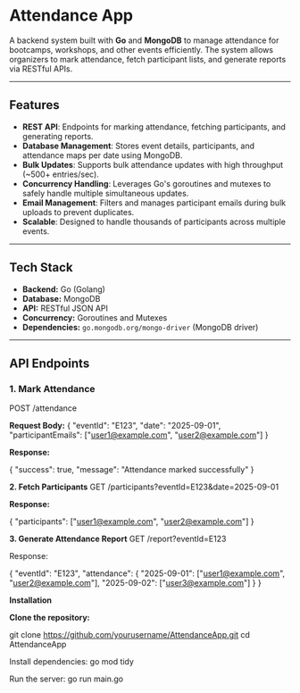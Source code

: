 # Attendance App

A backend system built with **Go** and **MongoDB** to manage attendance for bootcamps, workshops, and other events efficiently. The system allows organizers to mark attendance, fetch participant lists, and generate reports via RESTful APIs.

---

## Features

- **REST API**: Endpoints for marking attendance, fetching participants, and generating reports.
- **Database Management**: Stores event details, participants, and attendance maps per date using MongoDB.
- **Bulk Updates**: Supports bulk attendance updates with high throughput (~500+ entries/sec).
- **Concurrency Handling**: Leverages Go's goroutines and mutexes to safely handle multiple simultaneous updates.
- **Email Management**: Filters and manages participant emails during bulk uploads to prevent duplicates.
- **Scalable**: Designed to handle thousands of participants across multiple events.

---

## Tech Stack

- **Backend:** Go (Golang)
- **Database:** MongoDB
- **API:** RESTful JSON API
- **Concurrency:** Goroutines and Mutexes
- **Dependencies:** `go.mongodb.org/mongo-driver` (MongoDB driver)

---

## API Endpoints

### 1. Mark Attendance

POST /attendance

**Request Body:**
{
  "eventId": "E123",
  "date": "2025-09-01",
  "participantEmails": ["user1@example.com", "user2@example.com"]
}


**Response:**

{
  "success": true,
  "message": "Attendance marked successfully"
}

**2. Fetch Participants**
GET /participants?eventId=E123&date=2025-09-01


**Response:**

{
  "participants": ["user1@example.com", "user2@example.com"]
}

**3. Generate Attendance Report**
GET /report?eventId=E123


Response:

{
  "eventId": "E123",
  "attendance": {
    "2025-09-01": ["user1@example.com", "user2@example.com"],
    "2025-09-02": ["user3@example.com"]
  }
}

**Installation**

**Clone the repository:**

git clone https://github.com/yourusername/AttendanceApp.git
cd AttendanceApp


Install dependencies: go mod tidy


Run the server: go run main.go
